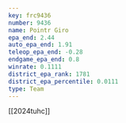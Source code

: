 ```yaml
---
key: frc9436
number: 9436
name: Pointr Giro
epa_end: 2.44
auto_epa_end: 1.91
teleop_epa_end: -0.28
endgame_epa_end: 0.8
winrate: 0.1111
district_epa_rank: 1781
district_epa_percentile: 0.0111
type: Team
---
```

[[2024tuhc]]
